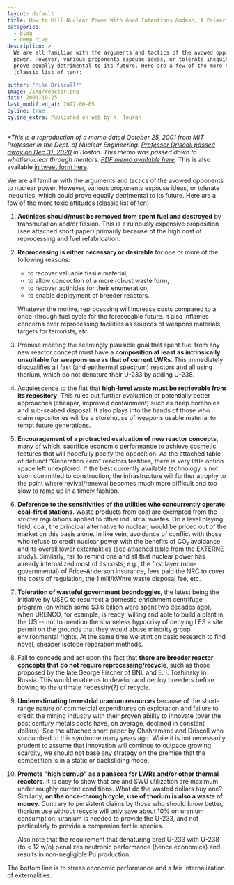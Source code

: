 ```yaml
---
layout: default
title: How to Kill Nuclear Power With Good Intentions &mdash; A Primer
categories:
  - blog
  - deep dive
description: >
  We are all familiar with the arguments and tactics of the avowed opponents to nuclear
  power. However, various proponents espouse ideas, or tolerate inequities, which could
  prove equally detrimental to its future. Here are a few of the more toxic attitudes
  (classic list of ten):

author: "Mike Driscoll*"
image: /img/reactor.png
date: 2001-10-25
last_modified_at: 2022-06-05
byline: true
byline_extra: Published on web by N. Touran
---
```


<div class="row">
<div class="col-md-8" markdown="1">

<div class="float-end">
<!--
<img alt="A new name" title="Getting a new name" style="border:0;width:250px" src="/img/renaming-nuclear.png"/>
-->
</div>

_\*This is a reproduction of a memo dated October 25, 2001 from MIT Professor in the Dept.
of Nuclear Engineering. [Professor Driscoll passed away on Dec 31,
2020](https://news.mit.edu/2021/michael-driscoll-leader-nuclear-engineering-beloved-mentor-dies-0105)
in Boston. This memo was passed down to whatisnuclear through mentors. [PDF memo available
here](/assets/MikeDriscoll-good-intentions.pdf)._ This is also available [in tweet form
here](https://twitter.com/whatisnuclear/status/1533552556911169536).

We are all familiar with the arguments and tactics of the avowed opponents to nuclear
power. However, various proponents espouse ideas, or tolerate inequities, which could
prove equally detrimental to its future. Here are a few of the more toxic attitudes
(classic list of ten):

1.  **Actinides should/must be removed from spent fuel and destroyed** by transmutation and/or
    fission. This is a ruinously expensive proposition (see attached short paper) primarily
    because of the high cost of reprocessing and fuel refabrication.

2.  **Reprocessing is either necessary or desirable** for one or more of the following reasons:

    - to recover valuable fissile material,
    - to allow concoction of a more robust waste form,
    - to recover actinides for their enumeration,
    - to enable deployment of breeder reactors.

    Whatever the motive, reprocessing will increase costs compared to a once-through fuel
    cycle for the foreseeable future. It also inflames concerns over reprocessing facilities as
    sources of weapons materials, targets for terrorists, etc.

3.  Promise meeting the seemingly plausible goal that spent fuel from any new reactor
    concept must have a **composition at least as intrinsically unsuitable for weapons use as
    that of current LWRs**. This immediately disqualifies all fast (and epithermal spectrum)
    reactors and all using thorium, which do not denature their U-233 by adding U-238.

4.  Acquiescence to the fiat that **high-level waste must be retrievable from its repository**.
    This rules out further evaluation of potentially better approaches (cheaper, improved
    containment) such as deep boreholes and sub-seabed disposal. It also plays into the hands
    of those who claim repositories will be a storehouse of weapons usable material to tempt
    future generations.

5.  **Encouragement of a protracted evaluation of new reactor concepts**, many of which,
    sacrifice economic performance to achieve cosmetic features that will hopefully pacify
    the opposition. As the attached table of defunct “Generation Zero” reactors testifies,
    there is very little option space left unexplored. If the best currently available
    technology is not soon committed to construction, the infrastructure will further atrophy
    to the point where revival/renewal becomes much more difficult and too slow to ramp up in
    a timely fashion.

6.  **Deference to the sensitivities of the utilities who concurrently operate coal-fired
    stations**. Waste products from coal are exempted from the stricter regulations applied
    to other industrial wastes. On a level playing field, coal, the principal alternative to
    nuclear, would be priced out of the market on this basis alone. In like vein, avoidance of
    conflict with those who refuse to credit nuclear power with the benefits of CO₂ avoidance
    and its overall lower externalities (see attached table from the EXTERNE study).
    Similarly, fail to remind one and all that nuclear power has already internalized most of
    its costs; e.g., the first layer (non-governmental) of Price-Anderson insurance, fees paid
    the NRC to cover the costs of regulation, the 1 mill/kWhre waste disposal fee, etc.

7.  **Toleration of wasteful government boondoggles**, the latest being the initiative by USEC to
    resurrect a domestic enrichment centrifuge program (on which some $3.6 billion were
    spent two decades ago), when URENCO, for example, is ready, willing and able to build a
    plant in the US -- not to mention the shameless hypocrisy of denying LES a site permit on
    the grounds that they would abuse minority group environmental rights. At the same
    time we stint on basic research to find novel, cheaper isotope reparation methods.

8.  Fail to concede and act upon the fact that **there are breeder reactor concepts that do
    not require reprocessing/recycle**, such as those proposed by the late George Fischer of BNL
    and E. I. Toshinsky in Russia. This would enable us to develop and deploy breeders
    before bowing to the ultimate necessity(?) of recycle.

9.  **Underestimating terrestrial uranium resources** because of the short-range nature of
    commercial expenditures on exploration and failure to credit the mining industry with
    their proven ability to innovate (over the past century metals costs have, on average,
    declined in constant dollars). See the attached short paper by Ghahramane and Driscoll
    who succumbed to this syndrome many years ago. While it is not necessarily prudent to
    assume that innovation will continue to outpace growing scarcity, we should not base any
    strategy on the premise that the competition is in a static or backsliding mode.

10. **Promote "high burnup" as a panacea for LWRs and/or other thermal reactors**. It is
    easy to show that ore and SWU utilization are maximum under roughly current
    conditions. What do the wasted dollars buy one? Similarly, **on the once-through cycle,
    use of thorium is also a waste of money**. Contrary to persistent claims by those who
    should know better, thorium use without recycle will only save about 10% on uranium
    consumption; uranium is needed to provide the U-233, and not particularly to provide a
    companion fertile species.

    Also note that the requirement that denaturing bred U-233 with U-238 (to < 12 w/o)
    penalizes neutronic performance (hence economics) and results in non-negligible Pu
    production.

The bottom line is to stress economic performance and a fair internalization of
externalities.

</div>
</div>
